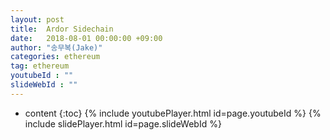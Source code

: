 ```yaml
---
layout: post
title:  Ardor Sidechain
date:   2018-08-01 00:00:00 +09:00
author: "송무복(Jake)"
categories: ethereum
tag: ethereum
youtubeId : ""
slideWebId : ""
---
```

* content
{:toc}
{% include youtubePlayer.html id=page.youtubeId %}
{% include slidePlayer.html id=page.slideWebId %}

